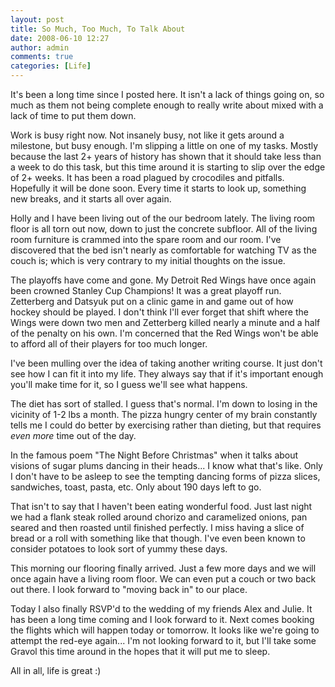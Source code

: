 ```yaml
---
layout: post
title: So Much, Too Much, To Talk About
date: 2008-06-10 12:27
author: admin
comments: true
categories: [Life]
---
```

It's been a long time since I posted here.  It isn't a lack of things going on, so much as them not being complete enough to really write about mixed with a lack of time to put them down.

Work is busy right now.  Not insanely busy, not like it gets around a milestone, but busy enough.  I'm slipping a little on one of my tasks.  Mostly because the last 2+ years of history has shown that it should take less than a week to do this task, but this time around it is starting to slip over the edge of 2+ weeks.  It has been a road plagued by crocodiles and pitfalls.  Hopefully it will be done soon.  Every time it starts to look up, something new breaks, and it starts all over again.

Holly and I have been living out of the our bedroom lately.  The living room floor is all torn out now, down to just the concrete subfloor.  All of the living room furniture is crammed into the spare room and our room.  I've discovered that the bed isn't nearly as comfortable for watching TV as the couch is; which is very contrary to my initial thoughts on the issue.

The playoffs have come and gone.  My Detroit Red Wings have once again been crowned Stanley Cup Champions!  It was a great playoff run.  Zetterberg and Datsyuk put on a clinic game in and game out of how hockey should be played.  I don't think I'll ever forget that shift where the Wings were down two men and Zetterberg killed nearly a minute and a half of the penalty on his own.  I'm concerned that the Red Wings won't be able to afford all of their players for too much longer.

I've been mulling over the idea of taking another writing course.  It just don't see how I can fit it into my life.  They always say that if it's important enough you'll make time for it, so I guess we'll see what happens.

The diet has sort of stalled.  I guess that's normal.  I'm down to losing in the vicinity of 1-2 lbs a month.  The pizza hungry center of my brain constantly tells me I could do better by exercising rather than dieting, but that requires <i>even more</i> time out of the day.

In the famous poem "The Night Before Christmas" when it talks about visions of sugar plums dancing in their heads... I know what that's like.  Only I don't have to be asleep to see the tempting dancing forms of pizza slices, sandwiches, toast, pasta, etc.  Only about 190 days left to go.

That isn't to say that I haven't been eating wonderful food.  Just last night we had a flank steak rolled around chorizo and caramelized onions, pan seared and then roasted until finished perfectly.  I miss having a slice of bread or a roll with something like that though.  I've even been known to consider potatoes to look sort of yummy these days.

This morning our flooring finally arrived.  Just a few more days and we will once again have a living room floor.  We can even put a couch or two back out there.  I look forward to "moving back in" to our place.

Today I also finally RSVP'd to the wedding of my friends Alex and Julie.  It has been a long time coming and I look forward to it.  Next comes booking the flights which will happen today or tomorrow.  It looks like we're going to attempt the red-eye again... I'm not looking forward to it, but I'll take some Gravol this time around in the hopes that it will put me to sleep.

All in all, life is great :)

